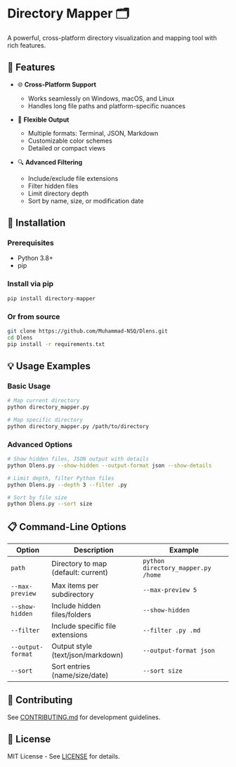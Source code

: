 # Directory Mapper 🗂️

A powerful, cross-platform directory visualization and mapping tool with rich features.

## 🌟 Features

- 🌐 **Cross-Platform Support**
  - Works seamlessly on Windows, macOS, and Linux
  - Handles long file paths and platform-specific nuances

- 🎨 **Flexible Output**
  - Multiple formats: Terminal, JSON, Markdown
  - Customizable color schemes
  - Detailed or compact views

- 🔍 **Advanced Filtering**
  - Include/exclude file extensions
  - Filter hidden files
  - Limit directory depth
  - Sort by name, size, or modification date

## 🚀 Installation

### Prerequisites
- Python 3.8+
- pip

### Install via pip
```bash
pip install directory-mapper
```

### Or from source
```bash
git clone https://github.com/Muhammad-NSQ/Dlens.git
cd Dlens
pip install -r requirements.txt
```

## 💡 Usage Examples

### Basic Usage
```bash
# Map current directory
python directory_mapper.py

# Map specific directory
python directory_mapper.py /path/to/directory
```

### Advanced Options
```bash
# Show hidden files, JSON output with details
python Dlens.py --show-hidden --output-format json --show-details

# Limit depth, filter Python files
python Dlens.py --depth 3 --filter .py

# Sort by file size
python Dlens.py --sort size
```

## 📋 Command-Line Options

| Option | Description | Example |
|--------|-------------|---------|
| `path` | Directory to map (default: current) | `python directory_mapper.py /home` |
| `--max-preview` | Max items per subdirectory | `--max-preview 5` |
| `--show-hidden` | Include hidden files/folders | `--show-hidden` |
| `--filter` | Include specific file extensions | `--filter .py .md` |
| `--output-format` | Output style (text/json/markdown) | `--output-format json` |
| `--sort` | Sort entries (name/size/date) | `--sort size` |

## 🤝 Contributing
See [CONTRIBUTING.md](CONTRIBUTING.md) for development guidelines.

## 📄 License
MIT License - See [LICENSE](LICENSE.md) for details.
